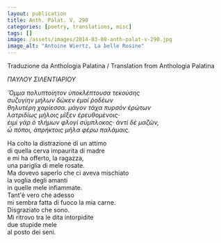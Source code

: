 ```yaml
---
layout: publication
title: Anth. Palat. V, 290
categories: [poetry, translations, misc]
tags: []
image: /assets/images/2014-03-08-anth-palat-v-290.jpg
image_alt: "Antoine Wiertz, La belle Rosine"
---
```


Traduzione da Anthologia Palatina / Translation from Anthologia Palatina

<p><em>ΠΑΥΛΟΥ ΣΙΛΕΝΤΙΑΡΙΟΥ</em></p>

<p><em>Ὄμμα πολυπτοὶητον ὑποκλέπτουσα τεκούσης<br />
συζυγίην μήλων δῶκεν ἐμοί ῥοδέων<br />
θηλυτέρη χαρίεσσα. μάγον τάχα πυρσόν ἐρώτων<br />
λατριδίως μήλοις μῖξεν ἐρευθομένοις·<br />
ἐιμί γάρ ὁ τλήμων φλογί σύμπλοκος· ἀντί δέ μαζῶν,<br />
ὦ πόποι, ἀπρήκτοις μῆλα φέρω παλάμαις.</em></p>

<p>Ha colto la distrazione di un attimo<br />
di quella cerva impaurita di madre<br />
e mi ha offerto, la ragazza,<br />
una pariglia di mele rosate.<br />
Ma dovevo saperlo che ci aveva mischiato<br />
la voglia degli amanti<br />
in quelle mele infiammate.<br />
Tant'è vero che adesso<br />
mi sembra fatta di fuoco la mia carne.<br />
Disgraziato che sono.<br />
Mi ritrovo tra le dita intorpidite<br />
due stupide mele<br />
al posto dei seni.</p>
